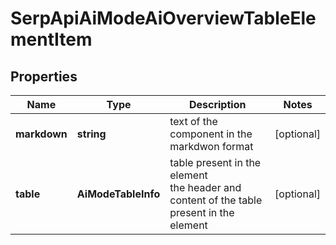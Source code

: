 # SerpApiAiModeAiOverviewTableElementItem

## Properties

| Name | Type | Description | Notes |
|------------ | ------------- | ------------- | -------------|
**markdown** | **string** | text of the component in the markdwon format |[optional]|
**table** | **AiModeTableInfo** | table present in the element<br>the header and content of the table present in the element |[optional]|